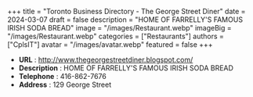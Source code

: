 +++
title = "Toronto Business Directory - The George Street Diner"
date = 2024-03-07
draft = false
description = "HOME OF FARRELLY'S FAMOUS IRISH SODA BREAD"
image = "/images/Restaurant.webp"
imageBig = "/images/Restaurant.webp"
categories = ["Restaurants"]
authors = ["CplsIT"]
avatar = "/images/avatar.webp"
featured = false
+++


* **URL** :  http://www.thegeorgestreetdiner.blogspot.com/
* **Description** : HOME OF FARRELLY'S FAMOUS IRISH SODA BREAD 
* **Telephone** : 416-862-7676
* **Address** : 129 George Street